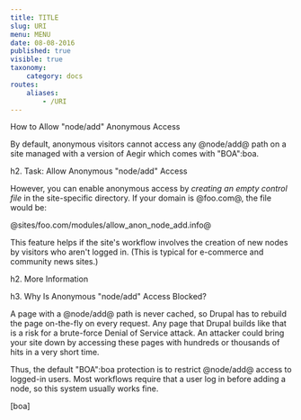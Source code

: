 ```yaml
---
title: TITLE
slug: URI
menu: MENU
date: 08-08-2016
published: true
visible: true
taxonomy:
    category: docs
routes:
    aliases:
        - /URI
---
```


How to Allow "node/add" Anonymous Access

By default, anonymous visitors cannot access any @node/add@ path on a
site managed with a version of Aegir which comes with "BOA":boa.

h2. Task: Allow Anonymous "node/add" Access

However, you can enable anonymous access by
 *creating an empty control file* in the site-specific directory.
If your domain is @foo.com@, the file would be:

@sites/foo.com/modules/allow_anon_node_add.info@

This feature helps if the site's workflow involves the creation of new nodes
by visitors who aren't logged in. (This is typical for e-commerce
and community news sites.)

h2. More Information

h3. Why Is Anonymous "node/add" Access Blocked?

A page with a @node/add@ path is never cached, so Drupal has to
rebuild the page on-the-fly on every request. Any page that Drupal builds
like that is a risk for a brute-force Denial of Service attack. An attacker
could bring your site down by accessing these pages with hundreds or
thousands of hits in a very short time.

Thus, the default "BOA":boa protection is to restrict @node/add@ access to
logged-in users. Most workflows require that a user log in before
adding a node, so this system usually works fine.

[boa]
